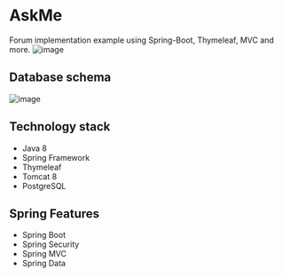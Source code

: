 # AskMe
Forum implementation example using Spring-Boot, Thymeleaf, MVC and more. 
![image](https://sun9-73.userapi.com/impg/LaC8M8KEguzgCftB1CoupSS7sPwGD41yR3BOmg/9porwP2zY3s.jpg?size=1897x1141&quality=96&sign=ac01ebe251058351c9d158ea2e8071a6&type=album)
## Database schema

![image](https://sun9-31.userapi.com/impg/NUk4hHl6PIrzCvjDQKHRoOblsWXTiv_Ys8UVLA/XyfEqdMk7aM.jpg?size=627x480&quality=96&sign=6be8bced6f762b954bcb9df05ecfd152&type=album)

## Technology stack

 - Java 8
 - Spring Framework
 - Thymeleaf
 - Tomcat 8
 - PostgreSQL
 ## Spring Features

 - Spring Boot
 - Spring Security
 - Spring MVC
 - Spring Data
